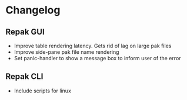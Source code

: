 # Changelog

## Repak GUI
- Improve table rendering latency. Gets rid of lag on large pak files
- Improve side-pane pak file name rendering
- Set panic-handler to show a message box to inform user of the error

## Repak CLI
- Include scripts for linux